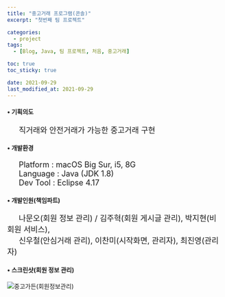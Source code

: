 ```yaml
---
title: "중고거래 프로그램(콘솔)"
excerpt: "첫번째 팀 프로젝트"

categories:
  - project
tags:
  - [Blog, Java, 팀 프로젝트, 처음, 중고거래]

toc: true
toc_sticky: true

date: 2021-09-29
last_modified_at: 2021-09-29
---
```


#### • 기획의도
<p style="font-size:18px;">&emsp;&ensp;직거래와 안전거래가 가능한 중고거래 구현</p>

#### • 개발환경
<p style="font-size:18px;">
&emsp;&ensp;Platform : macOS Big Sur, i5, 8G<br>
&emsp;&ensp;Language : Java (JDK 1.8)<br>
&emsp;&ensp;Dev Tool : Eclipse 4.17
</p>

#### • 개발인원(책임파트)
<p style="font-size:18px;">&emsp;&ensp;나문오(회원 정보 관리) / 김주혁(회원 게시글 관리), 박지현(비회원 서비스),<br>
                           &emsp;&ensp;신우철(안심거래 관리), 이찬미(시작화면, 관리자), 최진영(관리자)</p>

#### • 스크린샷(회원 정보 관리)

![중고가든(회원정보관리)](https://user-images.githubusercontent.com/65845572/135231190-df7d0013-ccef-449f-9e59-f99f20714587.gif)
